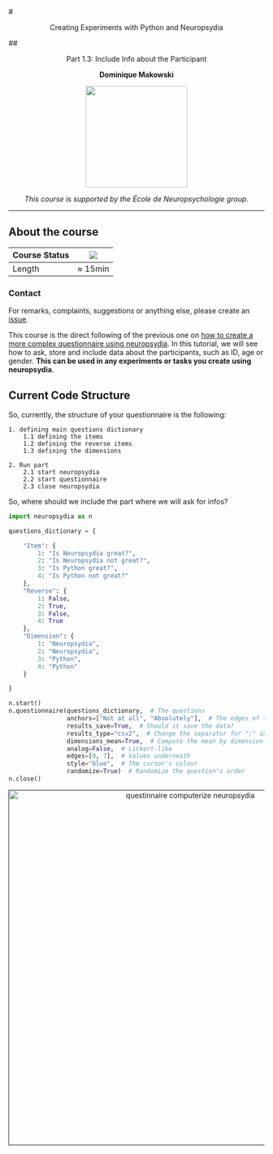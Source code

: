 #<p align="center">Creating Experiments with Python and Neuropsydia</p>
##<p align="center">Part 1.3: Include Info about the Participant</p>
**<p align="center">Dominique Makowski</p>**

<p align="center"><img src="https://biblineuropsy.files.wordpress.com/2016/08/n.png" width="200"></p>


*<p align="center">This course is supported by the École de Neuropsychologie group.</p>*

---

## About the course


| Course Status | ![](https://img.shields.io/badge/status-dev-brightred.svg) |
|---------------|---|
| Length | ≈ 15min |


### Contact

For remarks, complaints, suggestions or anything else, please create an [issue](https://github.com/neuropsychology/Courses/issues).


This course is the direct following of the previous one on [how to create a more complex questionnaire using neuropsydia](https://github.com/neuropsychology/Courses/blob/master/Programing/Python/Neuropsydia/1.2.Complexify_Questionnaire.md). In this tutorial, we will see how to ask, store and include data about the participants, such as ID, age or gender. **This can be used in any experiments or tasks you create using neuropsydia**.

## Current Code Structure

So, currently, the structure of your questionnaire is the following:
```
1. defining main questions dictionary
    1.1 defining the items
    1.2 defining the reverse items
    1.3 defining the dimensions
    
2. Run part
    2.1 start neuropsydia
    2.2 start questionnaire
    2.3 close neuropsydia
```
So, where should we include the part where we will ask for infos?

```python
import neuropsydia as n

questions_dictionary = {

    "Item": {
        1: "Is Neuropsydia great?",
        2: "Is Neuropsydia not great?",
        3: "Is Python great?",
        4: "Is Python not great?"
    },
    "Reverse": {
        1: False,
        2: True,
        3: False,
        4: True
    },
    "Dimension": {
        1: "Neuropsydia",
        2: "Neuropsydia",
        3: "Python",
        4: "Python"
    }

}

n.start()
n.questionnaire(questions_dictionary,  # The questions
                anchors=["Not at all", "Absolutely"],  # The edges of the scale
                results_save=True,  # Should it save the data?
                results_type="csv2",  # Change the separator for ";" instead of "," (for France)
                dimensions_mean=True,  # Compute the mean by dimension?
                analog=False,  # Lickert-like
                edges=[0, 7],  # Values underneath
                style="blue",  # The cursor's colour
                randomize=True)  # Randomize the question's order
n.close()

```

<p align="center">
<a href="">
<img src="https://github.com/neuropsychology/Neuropsydia.py/blob/master/examples/Files/demo-questionaire_2.gif" height="700" alt="questinnaire computerize neuropsydia">
</a>
</p>
